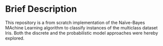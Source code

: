# Brief Description

This repository is a from scratch implementation of the Naïve-Bayes MAchine Learning algorithm to classify instances of the multiclass dataset Iris. 
Both the discrete and the probabilistic model approaches were hereby explored.
